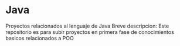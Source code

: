 # Java
Proyectos relacionados al lenguaje de Java
Breve descripcion:
Este repositorio es para subir proyectos en primera fase de conocimientos basicos relacionados a POO
